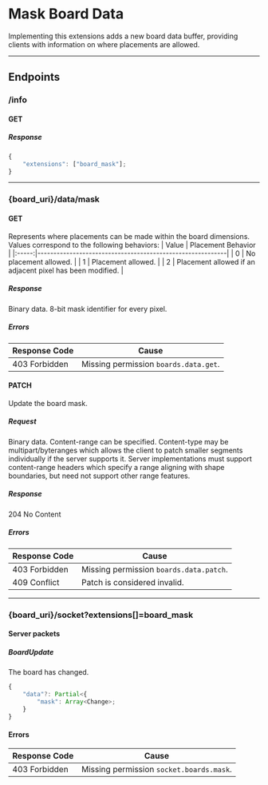 Mask Board Data
===============
Implementing this extensions adds a new board data buffer, providing clients with information on where placements are allowed.

--------------------------------------------------------------------------------

## Endpoints

### /info
#### GET
##### Response
```typescript
{
	"extensions": ["board_mask"];
}
```

--------------------------------------------------------------------------------

### {board_uri}/data/mask
#### GET
Represents where placements can be made within the board dimensions.
Values correspond to the following behaviors:
| Value | Placement Behavior                                        |
|:-----:|-----------------------------------------------------------|
|   0   | No placement allowed.                                     |
|   1   | Placement allowed.                                        |
|   2   | Placement allowed if an adjacent pixel has been modified. |
##### Response
Binary data. 
8-bit mask identifier for every pixel.
##### Errors
| Response Code | Cause                                 |
|---------------|---------------------------------------|
| 403 Forbidden | Missing permission `boards.data.get`. |

#### PATCH
Update the board mask.
##### Request
Binary data.
Content-range can be specified.
Content-type may be multipart/byteranges which allows the client to patch smaller segments individually if the server supports it.
Server implementations must support content-range headers which specify a range aligning with shape boundaries, but need not support other range features.
##### Response
204 No Content
##### Errors
| Response Code | Cause                                   |
|---------------|-----------------------------------------|
| 403 Forbidden | Missing permission `boards.data.patch`. |
| 409 Conflict  | Patch is considered invalid.            |

--------------------------------------------------------------------------------

### {board_uri}/socket?extensions[]=board_mask
#### Server packets
##### BoardUpdate
The board has changed.
```typescript
{
	"data"?: Partial<{
		"mask": Array<Change>;
	}
}
```
#### Errors
| Response Code | Cause                                    |
|---------------|------------------------------------------|
| 403 Forbidden | Missing permission `socket.boards.mask`. |